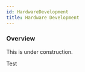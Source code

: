 ```yaml
---
id: HardwareDevelopment
title: Hardware Development
---
```

### Overview

This is under construction.

Test


